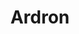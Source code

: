 ---
mission_id: ardron
editorsChoice: 
title: "Ardron"
authors: 
    - "Aris Paterakis"
date: 
filename: "ardron.zip"
description: "A passing Rebel ship has detected something on an old, long-deserted base on planet Ardron. Two X-Wings were sent to investigate but they never came back. Your mission is to explore the base, eliminate any threat you find, and locate the missing X-Wing pilots."
cover:
levelReplaced:	SECBASE
difficulty: no
bm:	no
fme: no
wax: no
three_do: yes
voc: no
gmd: no
vue: no
lfd: no
base: "New level from scratch" 
editors: "WDFUSE 2.**"

---